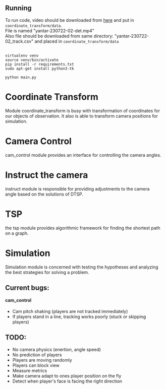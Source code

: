 ## Running
To run code, video should be downloaded from [here](https://disk.yandex.ru/d/cSsaqIltoaPn9g) and put in ```coordinate_transform/data```.<br> 
File is named "yantar-230722-02-det.mp4" <br>
Also file should be downloaded from same directory: "yantar-230722-02_track.csv" and placed in ```coordinate_transform/data```
<br><br>

```commandline
virtualenv venv
source venv/bin/activate
pip install -r requirements.txt
sudo apt-get install python3-tk

python main.py
```

# Coordinate Transform
Module coordinate_transform is busy with transformation of coordinates
for our objects of observation. It also is able to transform camera positions for simulation.

# Camera Control
cam_control module provides an interface for controlling
the camera angles.

# Instruct the camera
instruct module is responsible for providing adjustments
to the camera angle based on the solutions of DTSP.

# TSP
the tsp module provides algorithmic framework
for finding the shortest path on a graph.

# Simulation
Simulation module is concerned with testing the hypotheses and analyzing the best strategies for solving a problem.

## Current bugs: 
#### cam_control
- Cam pitch shaking (players are not tracked immediately)
- If players stand in a line, tracking works poorly (stuck or skipping players)

## TODO:
- No camera physics (enertion, angle speed)
- No prediction of players
- Players are moving randomly
- Players can block view
- Measure metrics
- Make camera adapt to ones player position on the fly
- Detect when player's face is facing the right direction